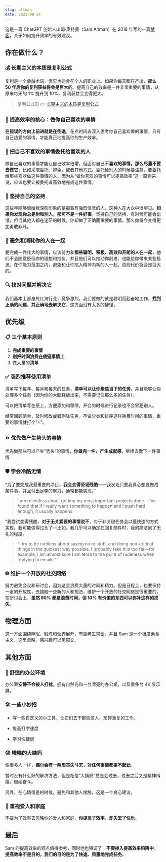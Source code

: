 ```yaml
---
slug: altman
date: 2023-09-24
---
```


这是一篇 ChatGPT 创始人山姆·奥特曼（Sam Altman）在 2018 年写的一篇[博客](https://blog.samaltman.com/productivity)，关于如何提升效率的有效建议。

## 你在做什么？

### 💰 **长期主义的本质是复利公式**

复利是一个金融术语，但它也适合在个人的职业上。如果你每天都在产出，**那么 50 年后你的复利获益将会是巨大的**。提高自己的效率是一件非常重要的事情，从原来每天的 1% 提升到 10%，复利获益会变得更大。

>  复利公式见 👉 [长期主义的本质是复利公式](https://wukaipeng.com/read/mind/weibo/u/2166767661/01) 


### 🚀 **提高效率的核心：做你自己喜欢的事情**

**在错误的方向上前进就是在倒退**，花点时间去深入思考你自己喜欢做的事情，只有自己热爱的事情，才能真正地提高你的生产效率。

### 🤝 **把自己不喜欢的事情委托给喜欢的人**

做自己喜欢的事情才能让自己效率倍增，但面对自己**不喜欢的事情，那么尽量不要去做它**，比如采取委托、避免，或者其他方式。委托给别人的时候要注意，要委托给那些喜欢做这件事情的人，因为从“做你喜欢的事情可以提高效率”这一原则来说，应该也要让被委托者高效地完成这件事情。



### 💪 **坚持自己的坚持**

这些年能够留给我深刻印象的是那些有强烈信念的人，这种人在大众中很罕见。**如果你发现你总是附和别人，那可不是一件好事**。坚持自己的坚持，有时候可能会出错，但当其他人都在迷茫的时候，你却做了正确而重要的事情，那么你将会变得更加勇敢非凡。



### 🚫 **避免和消耗你的人在一起**

要完成一件伟大的事情，应该努力和**那些聪明、积极、高效和开朗的人在一起**，他们不会随意贬低你的理想和抱负，并且他们可以推动你前进，也能给你带来某些启发。在你能力范围之内，避免和让你陷入精神内耗的人一起，否则代价将会是巨大的。



### 🔍 **找对问题并解决它**

我们基本上都身处红海行业，竞争激烈，我们要做的就是聪明而勤奋地工作，**找到正确的问题，并正确地去解决它**，这方面没有太多的捷径。



## 优先级

### 📋 **三个基本原则**

1. **完成重要的事情**
2. **别把时间浪费在傻逼事情上**
3. 做大量的**清单**



### ✅ **强烈推荐使用清单**

清单写下每年、每月和每天的任务，**清单可以让你聚焦当下的任务**，并且能够让你处理多个任务（因为你的大脑释放出来，不需要记住那么多的任务）。

可以把清单写在纸上，方便添加和移除，开会的时候进行记录也不会冒犯别人。

经常回顾清单，及时修改或者删除任务，不做分类和排序这样耗费时间的事情，重要的事情就打个“⭐️”。

### ⏩ **优先做产生势头的事情**

优先做那些可以产生“势头”的事情，**你做完一件，产生成就感**，继续去做下一件事情

### 🛡 **学会冷酷无情**

“为了要完成我最重要的项目，**我会变得坚韧残酷**——我发现只要我真心想要做成某件事，并且付出足够的努力，通常都能实现。”

> I am relentless about getting my most important projects done—I’ve found that if I really want something to happen and I push hard enough, it usually happens. 

“我尝试变得残酷，**对于无关紧要的事情说不**，对于非关键任务会以最快速的方式实现。我可能做得过头了—比如，我几乎可以确定在回复邮件时，我的简洁到了无礼的程度。

>  “I try to be ruthless about saying no to stuff, and doing non-critical things in the quickest way possible.  I probably take this too far—for example, I am almost sure I am terse to the point of rudeness when replying to emails.”

### 🌐 **维护一个开放的社交网络**

努力避免会议和研讨会，因为这会浪费大量的时间和精力。但是日程上，也要保持一定的开放性，去接触一些新的人和想法，维护一个开放的社交网络是很重要的。在研讨会上，**虽然 90% 都是浪费时间，但 10% 有价值的东西可以弥补这样的损失**。



## 物理方面

这一方面围绕睡眠、锻炼和营养展开，有些老生常谈，并且 Sam 是一个极度素食主义，这里忽略，感兴趣可以见原文。



## 其他方面

### 🏢 **舒适的办公环境**


办公室**安静不会被人打扰**，拥有自然光和一台漂亮的办公桌，以及很多台 4K 显示屏。



### 🛠 **一些小妙招**

- 写一些自定义的小工具，让它们去干那些烦人、琐碎重复的工作。

- 提高打字速度

- 学习快捷键



### 😓 **糟糕的大姨妈**

像很多人一样，**偶尔会有一两周丧失斗志，对任何事情都提不起劲**。

暂时没有什么好的解决方法，但是相信“大姨妈”总是会过去，过去之后又是精神抖擞，继续奋斗。

另外，在心情很差的时候，避免和其他人接触，这是一个良心建议。



### 💞 **重视爱人和家庭**

不要为了效率去忽略你的爱人和家庭，**你提高了效率，却失去了快乐**。



## 最后

Sam 的提高效率的观点值得参考，同时他也强调了：**不要掉入提高效率陷阱中，提高效率不是目的，我们的目的是为了快速、质量地完成任务**。









